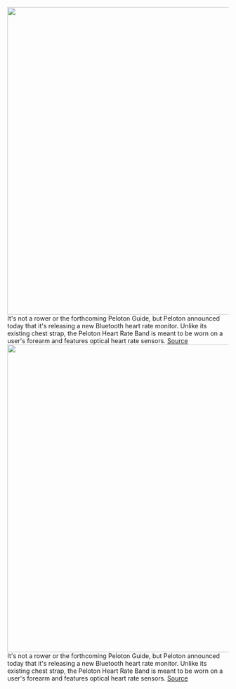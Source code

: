 <img src='https://cdn.vox-cdn.com/thumbor/U4qicWeGLvTGlAHh0ouUy5mFjKw=/0x0:8011x5343/1200x800/filters:focal(3629x2069:4909x3349)/cdn.vox-cdn.com/uploads/chorus_image/image/70452931/Peloton_Heart_Rate_Band_embargo_1.31_930amET.0.jpg' width='700px' /><br/>
It's not a rower or the forthcoming Peloton Guide, but Peloton announced today that it's releasing a new Bluetooth heart rate monitor. Unlike its existing chest strap, the Peloton Heart Rate Band is meant to be worn on a user's forearm and features optical heart rate sensors.
<a href='https://www.theverge.com/2022/1/31/22906352/peloton-heart-rate-band-fitness-tracking'> Source <a/><img src='https://cdn.vox-cdn.com/thumbor/U4qicWeGLvTGlAHh0ouUy5mFjKw=/0x0:8011x5343/1200x800/filters:focal(3629x2069:4909x3349)/cdn.vox-cdn.com/uploads/chorus_image/image/70452931/Peloton_Heart_Rate_Band_embargo_1.31_930amET.0.jpg' width='700px' /><br/>
It's not a rower or the forthcoming Peloton Guide, but Peloton announced today that it's releasing a new Bluetooth heart rate monitor. Unlike its existing chest strap, the Peloton Heart Rate Band is meant to be worn on a user's forearm and features optical heart rate sensors.
<a href='https://www.theverge.com/2022/1/31/22906352/peloton-heart-rate-band-fitness-tracking'> Source <a/>